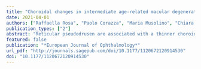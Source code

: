 ```yaml
---
title: "Choroidal changes in intermediate age-related macular degeneration patients with drusen or pseudodrusen"
date: 2021-04-01
authors: ["Raffaella Rosa", "Paolo Corazza", "Maria Musolino", "Chiara Mochi", "Guido Maiello", "Carlo Enrico Traverso", "Massimo Nicolò"]
publication_types: ["2"]
abstract: "Reticular pseudodrusen are associated with a thinner choroid. The aim of our study was to determine the differences in central choroidal thickness and choriocapillaris vascular flow area between eyes with and without reticular pseudodrusen using swept-source optical coherence tomography and swept-source optical coherence tomography angiography. We conducted a retrospective case control study which included 27 eyes from 27 consecutive patients with intermediate age-related macular degeneration and 17 eyes from 17 healthy participants. Complete ophthalmic examinations were carried out including axial length measurements; fundus color retinography; fundus autofluorescence; swept-source optical coherence tomography and swept-source optical coherence tomography angiography; central choroidal thickness and choriocapillaris vascular flow area. Patients were classified as no reticular pseudodrusen, mild reticular pseudodrusen, and severe reticular pseudodrusen. Mean central choroidal thickness in patients exhibiting severe reticular pseudodrusen (110 ± 56 μm) was significantly smaller than in patients with no reticular pseudodrusen (201 ± 76 μm, p textless 0.01). Mean choriocapillaris vascular flow area in severe reticular pseudodrusen patients (45.2% ± 3.0%) was also significantly less than in patients with no (47.9% ± 1.6%, p textless 0.001) and mild reticular pseudodrusen (47.7% ± 1.0%, p textless 0.05). Stepwise multiple regression models confirmed the association of reticular pseudodrusen with central choroidal thickness (p textless 0.001) and choriocapillaris vascular flow area (p textless 0.01) even after accounting for age, axial length, and refractive error. Soft drusen were not associated with changes in either central choroidal thickness (p = 0.13) nor choriocapillaris vascular flow area (p = 0.29). A significant, positive relationship was found between central choroidal thickness and choriocapillaris vascular flow area (r = 0.44, p = 0.01). Therefore, both central choroidal thickness and choriocapillaris vascular flow area are decreased in eyes with reticular pseudodrusen, as compared to healthy eyes and intermediate age-related macular degeneration eyes not exhibiting reticular pseudodrusen. In addition, central choroidal thickness and choriocapillaris vascular flow area are related, and the reduction of either is directly associated to the severity of reticular pseudodrusen. Further studies are needed to assess the clinical significance of these findings."
featured: false
publication: "*European Journal of Ophthalmology*"
url_pdf: "http://journals.sagepub.com/doi/10.1177/1120672120914530"
doi: "10.1177/1120672120914530"
---
```


